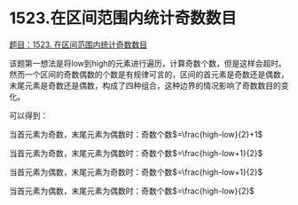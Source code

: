 # 1523.在区间范围内统计奇数数目

[题目：1523. 在区间范围内统计奇数数目](https://leetcode.cn/problems/count-odd-numbers-in-an-interval-range/)

该题第一想法是将low到high的元素进行遍历，计算奇数个数，但是这样会超时。然而一个区间的奇数偶数的个数是有规律可言的，区间的首元素是奇数还是偶数，末尾元素是奇数还是偶数，构成了四种组合，这种边界的情况影响了奇数数目的变化。

可以得到：

当首元素为奇数，末尾元素为偶数时：奇数个数$=\frac{high-low}{2}+1$

当首元素为奇数，末尾元素为偶数时：奇数个数$=\frac{high-low+1}{2}$

当首元素为偶数，末尾元素为奇数时：奇数个数$=\frac{high-low+1}{2}$

当首元素为偶数，末尾元素为偶数时：奇数个数$=\frac{high-low}{2}$
